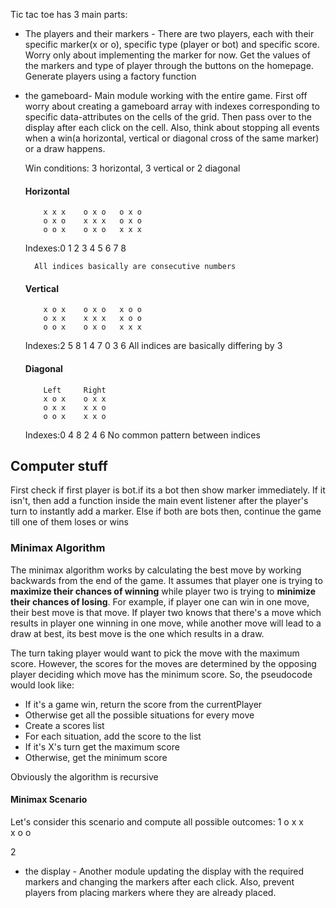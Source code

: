Tic tac toe has 3 main parts:

- The players and their markers - There are two players, each with their specific marker(x or o), specific type (player or bot) and specific score. Worry only about implementing the marker for now. Get the values of the markers and type of player through the buttons on the homepage. Generate players using a factory function

- the gameboard- Main module working with the entire game. First off worry about creating a gameboard array with indexes corresponding to specific data-attributes on the cells of the grid. Then pass over to the display after each click on the cell.
  Also, think about stopping all events when a win(a horizontal, vertical or diagonal cross of the same marker) or a draw happens.

  Win conditions: 3 horizontal, 3 vertical or 2 diagonal

  #### Horizontal

          x x x    o x o   o x o
          o x o    x x x   o x o
          o o x    o x o   x x x

  Indexes:0 1 2    3 4 5   6 7 8

        All indices basically are consecutive numbers

  #### Vertical

          x o x    o x o   x o o
          o x x    x x x   x o o
          o o x    o x o   x x x

  Indexes:2 5 8    1 4 7   0 3 6
  All indices are basically differing by 3

  #### Diagonal
          Left     Right  
          x o x    o x x
          o x x    x x o
          o o x    x x o

  Indexes:0 4 8    2 4 6
  No common pattern between indices

## Computer stuff

First check if first player is bot.if its a bot then show marker immediately. If it isn't, then add a function inside the main event listener after the player's turn to instantly add a marker.
Else if both are bots then, continue the game till one of them loses or wins

### Minimax Algorithm

The minimax algorithm works by calculating the best move by working backwards from the end of the game. It assumes that player one is trying to **maximize their chances of winning** while player two is trying to **minimize their chances of losing**. For example, if player one can win in one move, their best move is that move. If player two knows that there's a move which results in player one winning in one move, while another move will lead to a draw at best, its best move is the one which results in a draw.

The turn taking player would want to pick the move with the maximum score. However, the scores for the moves are determined by the opposing player deciding which move has the minimum score.
So, the pseudocode would look like:

- If it's a game win, return the score from the currentPlayer
- Otherwise get all the possible situations for every move
- Create a scores list 
- For each situation, add the score to the list
- If it's X's turn get the maximum score
- Otherwise, get the minimum score

Obviously the algorithm is recursive

#### Minimax Scenario
Let's consider this scenario and compute all possible outcomes:
                1
             o     x
             x      
             x  o  o

   2



- the display - Another module updating the display with the required markers and changing the markers after each click. Also, prevent players from placing markers where they are already placed.
